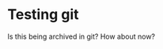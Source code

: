 <!-- TITLE: Does This Get Saved -->
<!-- SUBTITLE: A quick summary of Does This Get Saved -->

# Testing git
Is this being archived in git?
How about now?